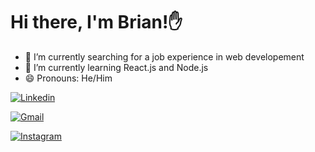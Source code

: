 # Hi there, I'm Brian!✋

- 🔭 I’m currently searching for a job experience in web developement
- 🌱 I’m currently learning React.js and Node.js
- 😄 Pronouns: He/Him

[![Linkedin](https://img.shields.io/badge/LinkedIn-0077B5?style=for-the-badge&logo=linkedin&logoColor=white)](https://www.linkedin.com/in/brianmirandadev/)

[![Gmail](https://img.shields.io/badge/Gmail-D14836?style=for-the-badge&logo=gmail&logoColor=white)](https://www.instagram.com/brianlluccas/)

[![Instagram](https://img.shields.io/badge/Instagram-E4405F?style=for-the-badge&logo=instagram&logoColor=white)](https://www.instagram.com/brianlluccas/)

